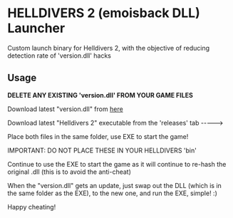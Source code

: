 # HELLDIVERS 2 (emoisback DLL) Launcher
Custom launch binary for Helldivers 2, with the objective of reducing detection rate of 'version.dll' hacks

## Usage
**DELETE ANY EXISTING 'version.dll' FROM YOUR GAME FILES**

Download latest "version.dll" from [here](https://github.com/emoisback/Helldivers-2-Internal-Hack-Dll-Proxy-PoC/actions)

Download latest "Helldivers 2" executable from the 'releases' tab ----->

Place both files in the same folder, use EXE to start the game!

IMPORTANT: DO NOT PLACE THESE IN YOUR HELLDIVERS 'bin'


Continue to use the EXE to start the game as it will continue to re-hash the original .dll (this is to avoid the anti-cheat)

When the "version.dll" gets an update, just swap out the DLL (which is in the same folder as the EXE), to the new one, and run the EXE, simple! :)

Happy cheating!
